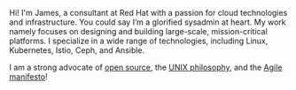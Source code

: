 Hi! I'm James, a consultant at Red Hat with a passion for cloud technologies and infrastructure. You could say I’m a glorified sysadmin at heart. My work namely focuses on designing and building large-scale, mission-critical platforms. I specialize in a wide range of technologies, including Linux, Kubernetes, Istio, Ceph, and Ansible. 

I am a strong advocate of [open source](https://www.redhat.com/en/topics/open-source/what-is-open-source), the [UNIX philosophy](https://cscie2x.dce.harvard.edu/hw/ch01s06.html), and the [Agile manifesto](https://agilemanifesto.org)!

